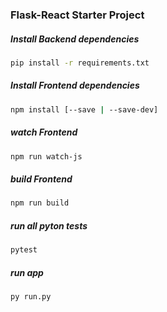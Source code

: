 ### Flask-React Starter Project

##### Install Backend dependencies
```bash
pip install -r requirements.txt
```

##### Install Frontend dependencies
```bash
npm install [--save | --save-dev]
```

##### watch Frontend
```bash
npm run watch-js
```

##### build Frontend
```bash
npm run build
```

##### run all pyton tests
```bash
pytest
```

##### run app
```bash
py run.py
```

